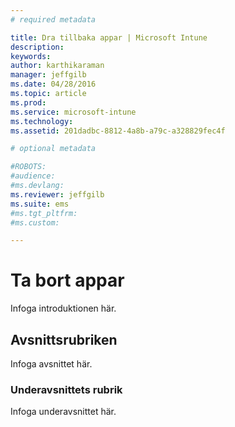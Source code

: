 ```yaml
---
# required metadata

title: Dra tillbaka appar | Microsoft Intune
description:
keywords:
author: karthikaraman
manager: jeffgilb
ms.date: 04/28/2016
ms.topic: article
ms.prod:
ms.service: microsoft-intune
ms.technology:
ms.assetid: 201dadbc-8812-4a8b-a79c-a328829fec4f

# optional metadata

#ROBOTS:
#audience:
#ms.devlang:
ms.reviewer: jeffgilb
ms.suite: ems
#ms.tgt_pltfrm:
#ms.custom:

---
```


# Ta bort appar
Infoga introduktionen här.

## Avsnittsrubriken
Infoga avsnittet här.

### Underavsnittets rubrik 
Infoga underavsnittet här.



<!--HONumber=May16_HO2-->


